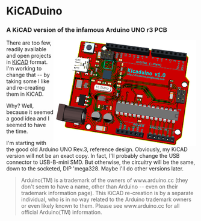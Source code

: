 # KiCADuino
### A KiCAD version of the infamous Arduino UNO r3 PCB

<img src='images/kicaduino-3d-r13.png' align='right' width="75%">There are too few, readily available and open projects in <a href='http://www.kicad-pcb.org'>KiCAD</a> 
format. I'm working to change that -- by taking some I like and re-creating them in KiCAD.

Why? Well, because it seemed a good idea and I seemed to have the time.

I'm starting with the good old Arduino UNO Rev.3, reference design. Obviously, my KiCAD version will not be an 
exact copy. In fact, I'll probably change the USB connector to USB-B-mini SMD. But otherwise, the circuitry 
will be the same, down to the socketed, DIP 'mega328. Maybe I'll do other versions later.

<blockquote>Arduino(TM) is a trademark of the owners of www.arduino.cc (they don't seem to have a name, other 
than Arduino -- even on their trademark information page). This KiCAD re-creation is by a 
separate individual, who is in no way related to the Arduino trademark owners or even likely 
known to them. Please see www.arduino.cc for all official Arduino(TM) information.</blockquote>
